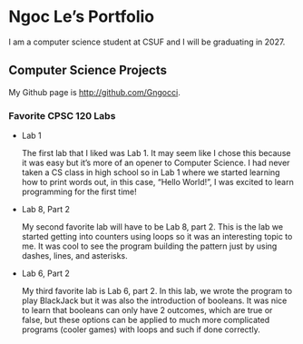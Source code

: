 # Ngoc Le’s Portfolio

I am a computer science student at CSUF and I will be graduating in 2027.

## Computer Science Projects

My Github page is http://github.com/Gngocci.

### Favorite CPSC 120 Labs

* Lab 1

  The first lab that I liked was Lab 1. It may seem like I chose this because it was easy but it’s more of an opener to Computer Science. I had never taken a CS class in high school so in Lab 1 where we started learning how to print words out, in this case, “Hello World!”, I was excited to learn programming for the first time!

* Lab 8, Part 2

  My second favorite lab will have to be Lab 8, part 2. This is the lab we started getting into counters using loops so it was an interesting topic to me. It was cool to see the program building the pattern just by using dashes, lines, and asterisks.

* Lab 6, Part 2

  My third favorite lab is Lab 6, part 2. In this lab, we wrote the program to play BlackJack but it was also the introduction of booleans. It was nice to learn that booleans can only have 2 outcomes, which are true or false, but these options can be applied to much more complicated programs (cooler games) with loops and such if done correctly.
